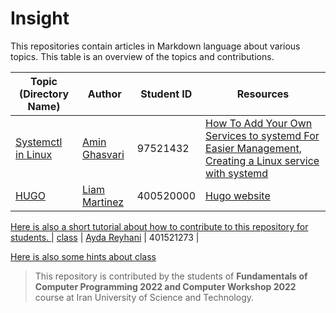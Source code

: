 # Insight

This repositories contain articles in Markdown language about various topics. This table is an overview of the topics and contributions.

| Topic (Directory Name) | Author | Student ID | Resources |
| ------------- | ------------- | ------------- | ------------- |
| [Systemctl in Linux](systemctl-in-linux/systemctl-in-linux.md)  | [Amin Ghasvari](https://github.com/Amin-MAG)  |  97521432  |  [How To Add Your Own Services to systemd For Easier Management](https://www.cloudsavvyit.com/3092/how-to-add-your-own-services-to-systemd-for-easier-management/), [Creating a Linux service with systemd](https://medium.com/@benmorel/creating-a-linux-service-with-systemd-611b5c8b91d6)  |
| [HUGO](hugo/hugo.md)  | [Liam Martinez](https://github.com/Liam-Martinez)  |  400520000  |  [Hugo website](https://gohugo.io/) |

[Here is also a short tutorial about how to contribute to this repository for students. ](https://www.notion.so/amin-mag/Documentation-ed83b200250d4859a264ed5eefb5fc55)
| [class]("Class/CLASS.md")  | [Ayda Reyhani](https://github.com/ayda0607)  |  401521273  |  

[Here is also some hints about class ](https://buttoned-dress-271.notion.site/The-__init__-Function-694b349021ce4be7a0853fec93bde144)

> This repository is contributed by the students of **Fundamentals of Computer Programming 2022 and Computer Workshop 2022** course at Iran University of Science and Technology.
 
